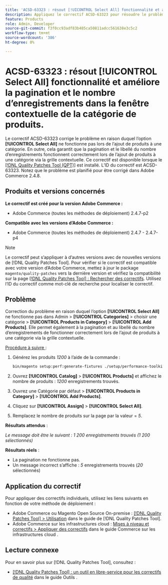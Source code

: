 ```yaml
---
title: 'ACSD-63323 : résout [!UICONTROL Select All] fonctionnalité et améliore la pagination et le nombre d’enregistrements dans la fenêtre contextuelle de la catégorie de produits.'
description: Appliquez le correctif ACSD-63323 pour résoudre le problème d’Adobe Commerce en raison duquel l’option [!UICONTROL Select All] ne fonctionne pas lors de l’ajout de produits à une catégorie. En outre, cela garantit que la pagination et le libellé du nombre d’enregistrements fonctionnent correctement lors de l’ajout de produits à une catégorie via la grille contextuelle.
feature: Products
role: Admin, Developer
source-git-commit: f3f0cc93adf83b485ca50811adcc561638e3c5c2
workflow-type: tm+mt
source-wordcount: '386'
ht-degree: 0%

---
```



# ACSD-63323 : résout [!UICONTROL Select All] fonctionnalité et améliore la pagination et le nombre d’enregistrements dans la fenêtre contextuelle de la catégorie de produits.

Le correctif ACSD-63323 corrige le problème en raison duquel l’option **[!UICONTROL Select All]** ne fonctionne pas lors de l’ajout de produits à une catégorie. En outre, cela garantit que la pagination et le libellé du nombre d’enregistrements fonctionnent correctement lors de l’ajout de produits à une catégorie via la grille contextuelle. Ce correctif est disponible lorsque le [[!DNL Quality Patches Tool (QPT)]](/help/tools/quality-patches-tool/quality-patches-tool-to-self-serve-quality-patches.md) est installé. L’ID du correctif est ACSD-63323. Notez que le problème est planifié pour être corrigé dans Adobe Commerce 2.4.8.

## Produits et versions concernés

**Le correctif est créé pour la version Adobe Commerce :**
* Adobe Commerce (toutes les méthodes de déploiement) 2.4.7-p2

**Compatible avec les versions d’Adobe Commerce :**
* Adobe Commerce (toutes les méthodes de déploiement) 2.4.7 - 2.4.7-p4

>[!NOTE]
>
>Le correctif peut s’appliquer à d’autres versions avec de nouvelles versions de [!DNL Quality Patches Tool]. Pour vérifier si le correctif est compatible avec votre version d’Adobe Commerce, mettez à jour le package `magento/quality-patches` vers la dernière version et vérifiez la compatibilité sur la page [[!DNL Quality Patches Tool] : Rechercher des correctifs](https://experienceleague.adobe.com/tools/commerce-quality-patches/index.html). Utilisez l’ID du correctif comme mot-clé de recherche pour localiser le correctif.

## Problème

Correction du problème en raison duquel l’option **[!UICONTROL Select All]** ne fonctionne pas dans Admin > **[!UICONTROL Categories]** > choisir une catégorie > **[!UICONTROL Products in Category]** > **[!UICONTROL Add Products]**. Elle permet également à la pagination et au libellé du nombre d’enregistrements de fonctionner correctement lors de l’ajout de produits à une catégorie via la grille contextuelle.


<u>Procédure à suivre </u> :

1. Générez les produits *1200* à l’aide de la commande :

   ```bash
   bin/magento setup:perf:generate-fixtures ./setup/performance-toolkit/profiles/ce/small.xml
   ```

1. Ouvrez **[!UICONTROL Catalog]** > **[!UICONTROL Products]** et affichez le nombre de produits : *1200* enregistrements trouvés.
1. Ouvrez une Catégorie par défaut > **[!UICONTROL Products in Category]** > **[!UICONTROL Add Products]**.
1. Cliquez sur **[!UICONTROL Assign]** > **[!UICONTROL Select All]**.
1. Remplacez le nombre de produits sur la page par la valeur = *5*.


**Résultats attendus** :

*Le message doit être le suivant : 1 200 enregistrements trouvés (1 200 sélectionnés)*

**Résultats réels** :

* La pagination ne fonctionne pas.
* Un message incorrect s’affiche : *5* enregistrements trouvés (*20* sélectionnés)

## Application du correctif

Pour appliquer des correctifs individuels, utilisez les liens suivants en fonction de votre méthode de déploiement :

* Adobe Commerce ou Magento Open Source On-premise : [[!DNL Quality Patches Tool] > Utilisation](/help/tools/quality-patches-tool/usage.md) dans le guide de [!DNL Quality Patches Tool].
* Adobe Commerce sur les infrastructures cloud : [Mises à niveau et correctifs > Appliquer des correctifs](https://experienceleague.adobe.com/docs/commerce-cloud-service/user-guide/develop/upgrade/apply-patches.html) dans le guide Commerce sur les infrastructures cloud .


## Lecture connexe

Pour en savoir plus sur [!DNL Quality Patches Tool], consultez :

* [[!DNL Quality Patches Tool] : un outil en libre-service pour les correctifs de qualité](/help/tools/quality-patches-tool/quality-patches-tool-to-self-serve-quality-patches.md) dans le guide Outils .


